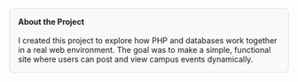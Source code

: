 <div style="border: 1px solid #ddd; border-radius: 8px; padding: 15px; background-color: #f9f9f9;">
<b>About the Project</b><br><br>
I created this project to explore how PHP and databases work together in a real web environment.  
The goal was to make a simple, functional site where users can post and view campus events dynamically.  
</div>
